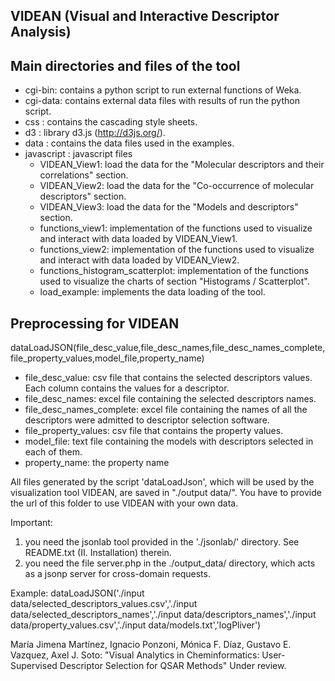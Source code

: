VIDEAN (Visual and Interactive Descriptor Analysis)
--------------------------------------------------

Main directories and files of the tool
--------------------------------------

- cgi-bin: contains a python script to run external functions of Weka. 
- cgi-data: contains external data files with results of run the python script.
- css : contains the cascading style sheets.
- d3 :  library d3.js (http://d3js.org/).
- data : contains the data files used in the examples.
- javascript : javascript files
    - VIDEAN_View1: load the data for the "Molecular descriptors and their correlations" section.
    - VIDEAN_View2: load the data for the "Co-occurrence of molecular descriptors" section.
	- VIDEAN_View3: load the data for the "Models and descriptors" section.
	- functions_view1: implementation of the functions used to visualize and interact with data loaded by VIDEAN_View1.
	- functions_view2: implementation of the functions used to visualize and interact with data loaded by VIDEAN_View2.
	- functions_histogram_scatterplot: implementation of the functions used to visualize the charts of section "Histograms / Scatterplot".
	- load_example: implements the data loading of the tool.
	
Preprocessing for VIDEAN
------------------------
dataLoadJSON(file_desc_value,file_desc_names,file_desc_names_complete,file_property_values,model_file,property_name)

- file_desc_value: csv file that contains the selected descriptors values. Each column contains the values for a descriptor.
- file_desc_names: excel file containing the selected descriptors names. 
- file_desc_names_complete: excel file containing the names of all the descriptors were admitted to descriptor selection software.
- file_property_values: csv file that contains the property values. 
- model_file: text file containing the models with descriptors selected in each of them. 
- property_name: the property name

All files generated by the script 'dataLoadJson', which will be used by the visualization tool VIDEAN, are saved in "./output data/". 
You have to provide the url of this folder to use VIDEAN with your own data.

Important: 
1) you need the jsonlab tool provided in the './jsonlab/' directory. See README.txt (II. Installation) therein.
2) you need the file server.php in the ./output_data/ directory, which acts as a jsonp server for cross-domain requests.

Example:
dataLoadJSON('./input data/selected_descriptors_values.csv','./input data/selected_descriptors_names','./input data/descriptors_names','./input data/property_values.csv','./input data/models.txt','logPliver')

María Jimena Martínez, Ignacio Ponzoni, Mónica F. Díaz, Gustavo E. Vazquez, Axel J. Soto: "Visual Analytics in Cheminformatics: User-Supervised Descriptor Selection for QSAR Methods" Under review.
